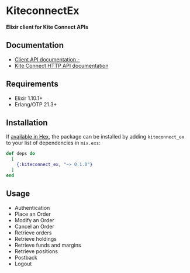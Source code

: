 # KiteconnectEx

**Elixir client for Kite Connect APIs**

## Documentation

- [Client API documentation - ](https://github.com/scripbox/kiteconnect-ex)
- [Kite Connect HTTP API documentation](https://kite.trade/docs/connect/v3)

## Requirements

- Elixir 1.10.1+
- Erlang/OTP 21.3+

## Installation

If [available in Hex](https://hex.pm/docs/publish), the package can be installed
by adding `kiteconnect_ex` to your list of dependencies in `mix.exs`:

```elixir
def deps do
  [
    {:kiteconnect_ex, "~> 0.1.0"}
  ]
end
```

## Usage

- Authentication
- Place an Order
- Modify an Order
- Cancel an Order
- Retrieve orders
- Retrieve holdings
- Retrieve funds and margins
- Retrieve positions
- Postback
- Logout
